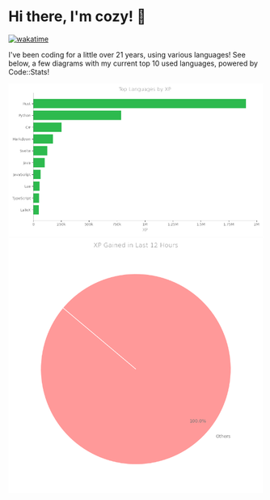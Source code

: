 # Hi there, I'm cozy! 👋

[![wakatime](https://wakatime.com/badge/user/c0ba07bb-3421-41be-bd1a-d611e670f250.svg)](https://wakatime.com/@c0ba07bb-3421-41be-bd1a-d611e670f250)

I've been coding for a little over 21 years, using various languages! See below, a few diagrams with my current top 10 used languages, powered by Code::Stats!

![Language XP](language_xp_chart.png)
![New XP Distribution](new_xp_pie_chart.png)
